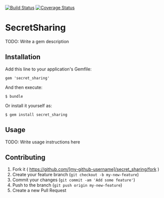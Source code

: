 [![Build Status](https://travis-ci.org/flower-pot/secret_sharing.svg)](https://travis-ci.org/flower-pot/secret_sharing)
[![Coverage Status](https://img.shields.io/coveralls/flower-pot/secret_sharing.svg)](https://coveralls.io/r/flower-pot/secret_sharing)

# SecretSharing

TODO: Write a gem description

## Installation

Add this line to your application's Gemfile:

    gem 'secret_sharing'

And then execute:

    $ bundle

Or install it yourself as:

    $ gem install secret_sharing

## Usage

TODO: Write usage instructions here

## Contributing

1. Fork it ( https://github.com/[my-github-username]/secret_sharing/fork )
2. Create your feature branch (`git checkout -b my-new-feature`)
3. Commit your changes (`git commit -am 'Add some feature'`)
4. Push to the branch (`git push origin my-new-feature`)
5. Create a new Pull Request
